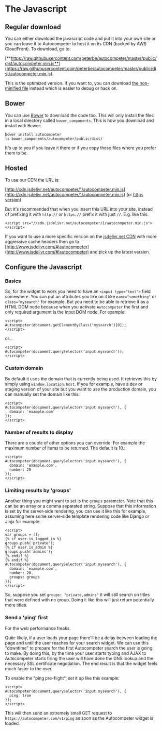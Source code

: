 # The Javascript

## Regular download

You can either download the javascript code and put it into your own site
or you can leave it to Autocompeter to host it on its CDN (backed by
AWS CloudFront). To download, go to:

[**https://raw.githubusercontent.com/peterbe/autocompeter/master/public/dist/autocompeter.min.js**](https://raw.githubusercontent.com/peterbe/autocompeter/master/public/dist/autocompeter.min.js)

This is the optimized version. If you want to, you can download [the
non-minified file](https://raw.githubusercontent.com/peterbe/autocompeter/master/public/dist/autocompeter.js) instead which is easier to debug or hack on.

## Bower

You can use [Bower](http://bower.io/) to download the code too.
This will only install the files in a local directory called
`bower_components`. This is how you download and install with Bower:

    bower install autocompeter
    ls bower_components/autocompeter/public/dist/

It's up to you if you leave it there or if you copy those files where you
prefer them to be.

## Hosted

To use our CDN the URL is:

[http://cdn.jsdelivr.net/autocompeter/1/autocompeter.min.js](http://cdn.jsdelivr.net/autocompeter/1/autocompeter.min.js) (or [https version](https://cdn.jsdelivr.net/autocompeter/1/autocompeter.min.js))

But it's recommended that when you insert this URL into your site, instead
of prefixing it with `http://` or `https://` prefix it with just `//`. E.g.
like this:

    <script src="//cdn.jsdelivr.net/autocompeter/1/autocompeter.min.js"></script>

If you want to use a more specific version on the
[jsdelivr.net CDN](http://www.jsdelivr.com/) with more aggressive cache headers
then go to [http://www.jsdelivr.com/#!autocompeter](http://www.jsdelivr.com/#!autocompeter)
and pick up the latest version.

## Configure the Javascript

### Basics

So, for the widget to work you need to have an `<input type="text">` field
somewhere. You can put an attributes you like on it like `name="something"`
or `class="mysearch"` for example. But you need to be able to retrieve it as
a HTML DOM node because when you activate `Autocompeter` the first and only
required argument is the input DOM node. For example:

    <script>
    Autocompeter(document.getElementByClass('mysearch')[0]);
    </script>

or...

    <script>
    Autocompeter(document.querySelector('input.mysearch'));
    </script>

### Custom domain

By default it uses the domain that is currently being used. It retrieves this
by simply using `window.location.host`. If you for example, have a dev or
staging version of your site but you want to use the production domain, you
can manually set the domain like this:

    <script>
    Autocompeter(document.querySelector('input.mysearch'), {
      domain: 'example.com'
    });
    </script>

### Number of results to display

There are a couple of other options you can override. For example the
maximum number of items to be returned. The default is 10.:

    <script>
    Autocompeter(document.querySelector('input.mysearch'), {
      domain: 'example.com',
      number: 20
    });
    </script>

### Limiting results by 'groups'

Another thing you might want to set is the `groups` parameter. Note that
this can be an array or a comma separated string. Suppose that this information
is set by the server-side rendering, you can use it like this for example,
assuming here some server-side template rendering code like Django or Jinja
for example:

    <script>
    var groups = [];
    {% if user.is_logged_in %}
    groups.push('private');
    {% if user.is_admin %}
    groups.push('admins');
    {% endif %}
    {% endif %}
    Autocompeter(document.querySelector('input.mysearch'), {
      domain: 'example.com',
      number: 20,
      groups: groups
    });
    </script>

So, suppose you set `groups: "private,admins"` it will still search on titles
that were defined with no group. Doing it like this will just return
potentially more titles.

### Send a 'ping' first

For the web performance freaks.

Quite likely, if a user loads your page there'll be a delay between loading
the page and until the user reaches for your search widget. We can use this
"downtime" to prepare for the first Autocompeter search the user is going to
make. By doing this, by the time your user starts typing and AJAX to
Autocompeter starts firing the user will have done the DNS lookup and the
necessary SSL certificate negotiation. The end result is that the widget
feels much faster to the user.

To enable the "ping pre-flight", set it up like this example:

    <script>
    Autocompeter(document.querySelector('input.mysearch'), {
      ping: true
    });
    </script>

This will then send an extremely small GET request to
`https://autocompeter.com/v1/ping`
as soon as the Autocompeter widget is loaded.
